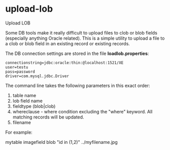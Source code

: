 # upload-lob
Upload LOB

Some DB tools make it really difficult to upload files to clob or blob fields (especially anything Oracle related).
This is a simple utility to upload a file to a clob or blob field in an existing record or existing records.

The DB connection settings are stored in the file **loadlob.properties**:

```
connectionstring=jdbc:oracle:thin:@localhost:1521/XE
user=testu
pass=password
driver=com.mysql.jdbc.Driver
```

The command line takes the following parameters in this exact order:

  1. table name
  1. lob field name
  1. fieldtype (blob|clob) 
  1. whereclause  - where condition excluding the "where" keyword. All matching records will be updated.
  1. filename
  
For example:

mytable imagefield blob "id in (1,2)" ../myfilename.jpg


